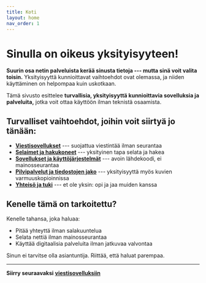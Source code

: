 ```yaml
---
title: Koti
layout: home
nav_order: 1
---
```


# Sinulla on oikeus yksityisyyteen!
**Suurin osa netin palveluista kerää sinusta tietoja --- mutta sinä voit valita toisin.**
Yksityisyyttä kunnioittavat vaihtoehdot ovat olemassa, ja niiden käyttäminen on helpompaa kuin uskotkaan.

Tämä sivusto esittelee **turvallisia, yksityisyyttä kunnioittavia sovelluksia ja palveluita,** jotka voit ottaa käyttöön ilman teknistä osaamista.

## Turvalliset vaihtoehdot, joihin voit siirtyä jo tänään:
 - **[Viestisovellukset]** --- suojattua viestintää ilman seurantaa
 - **[Selaimet ja hakukoneet]** --- yksityinen tapa selata ja hakea
 - **[Sovellukset ja käyttöjärjestelmät]** --- avoin lähdekoodi, ei mainosseurantaa
 - **[Pilvipalvelut ja tiedostojen jako]** --- yksityisyyttä myös kuvien varmuuskopioinnissa
 - **[Yhteisö ja tuki]** --- et ole yksin: opi ja jaa muiden kanssa

## Kenelle tämä on tarkoitettu?
Kenelle tahansa, joka haluaa: 
 - Pitää yhteyttä ilman salakuuntelua
 - Selata nettiä ilman mainosseurantaa
 - Käyttää digitaalisia palveluita ilman jatkuvaa valvontaa

Sinun ei tarvitse olla asiantuntija. Riittää, että haluat parempaa.

---
**Siirry seuraavaksi** **[viestisovelluksiin]**


[Viestisovellukset]: https://yksityisyys.fi/viestisovellukset.html
[Selaimet ja hakukoneet]: https://yksityisyys.fi/selaimet-ja-hakukoneet.html
[Sovellukset ja käyttöjärjestelmät]: https://yksityisyys.fi/sovellukset-ja-kayttojarjestelmat.html
[Pilvipalvelut ja tiedostojen jako]: https://yksityisyys.fi/pilvipalvelut-ja-tiedostojen-jako.html
[Yhteisö ja tuki]: https://yksityisyys.fi/yhteiso-ja-tuki.html
[viestisovelluksiin]: https://yksityisyys.fi/viestisovellukset.html